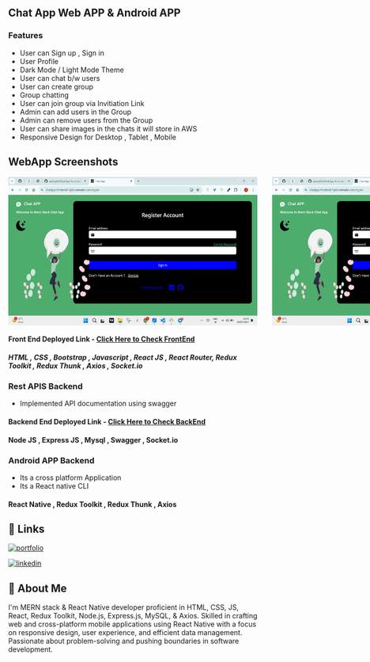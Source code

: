 ## Chat App Web APP & Android APP

### Features

- User can Sign up , Sign in
- User Profile
- Dark Mode / Light Mode Theme
- User can chat b/w users
- User can create group
- Group chatting
- User can join group via Invitiation Link
- Admin can add users in the Group
- Admin can remove users from the Group
- User can share images in the chats it will store in AWS
- Responsive Design for Desktop , Tablet , Mobile

## WebApp Screenshots 
<div style="display: flex; gap: 30px;">

 <img src="https://raw.githubusercontent.com/apsingh03/ChatApp/master/screenshots/WebApp/SignupPage.png" alt="Screenshot 1" height="300" title="SignUp Page" />

<img src="https://raw.githubusercontent.com/apsingh03/ChatApp/master/screenshots/WebApp/SignupPage.png" alt="Screenshot 1" height="300" title="Full Screen Dashboard" />

<img src="https://raw.githubusercontent.com/apsingh03/ChatApp/master/screenshots/WebApp/SignupPage.png" alt="Screenshot 1" height="300" title="Add Expenses Dashboard" />

<img src="https://raw.githubusercontent.com/apsingh03/ChatApp/master/screenshots/WebApp/SignupPage.png" alt="Screenshot 1" height="300" title="Tablet Mode Dashboard" />

<img src="https://raw.githubusercontent.com/apsingh03/ChatApp/master/screenshots/WebApp/SignupPage.png" alt="Screenshot 1" height="300" title="Tablet Mode Dashboard" />

<img src="https://raw.githubusercontent.com/apsingh03/ChatApp/master/screenshots/WebApp/SignupPage.png" alt="Screenshot 1" height="300" title="Tablet Mode Dashboard" />
 
</div>


#### Front End Deployed Link - [Click Here to Check FrontEnd](https://chatapp-frontend-1qht.onrender.com/)

##### HTML , CSS , Bootstrap , Javascript , React JS , React Router, Redux Toolkit , Redux Thunk , Axios , Socket.io

### Rest APIS Backend

- Implemented API documentation using swagger

#### Backend End Deployed Link - [Click Here to Check BackEnd](https://chatapp-backend-9vij.onrender.com/)

#### Node JS , Express JS , Mysql , Swagger , Socket.io

### Android APP Backend

- Its a cross platform Application
- Its a React native CLI

#### React Native , Redux Toolkit , Redux Thunk , Axios

## 🔗 Links

[![portfolio](https://img.shields.io/badge/my_Website-000?style=for-the-badge&logo=ko-fi&logoColor=white)](https://ajaypratapsingh.online/)

[![linkedin](https://img.shields.io/badge/linkedin-0A66C2?style=for-the-badge&logo=linkedin&logoColor=white)](https://www.linkedin.com/in/apsingh03/)

## 🚀 About Me

I'm MERN stack & React Native developer proficient in HTML, CSS, JS, React, Redux
Toolkit, Node.js, Express.js, MySQL, & Axios. Skilled in crafting web and cross-platform
mobile applications using React Native with a focus on responsive design, user
experience, and efficient data management. Passionate about problem-solving and
pushing boundaries in software development.
